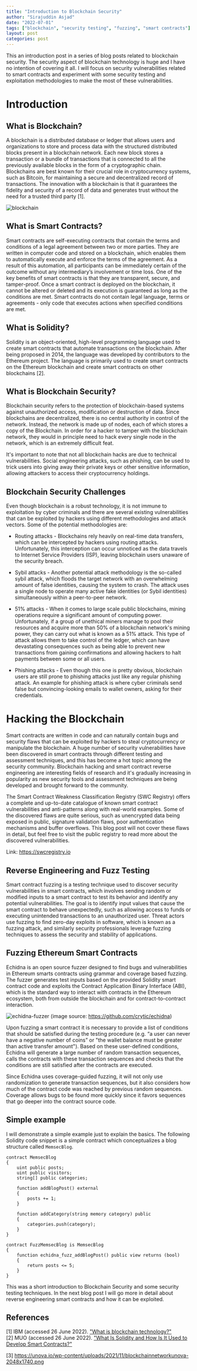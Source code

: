 ```yaml
---
title: "Introduction to Blockchain Security"
author: "Sirajuddin Asjad"
date: "2022-07-01"
tags: ["blockchain", "security testing", "fuzzing", "smart contracts"]
layout: post
categories: post
---
```


This an introduction post in a series of blog posts related to blockchain security. The security aspect of blockchain technology is huge and I have no intention of covering it all. I will focus on security vulnerabilities related to smart contracts and experiment with some security testing and exploitation methodologies to make the most of these vulnerabilities. 

# Introduction
## What is Blockchain?
A blockchain is a distributed database or ledger that allows users and organizations to store and process data with the structured distributed blocks present in a blockchain network. Each new block stores a transaction or a bundle of transactions that is connected to all the previously available blocks in the form of a cryptographic chain. Blockchains are best known for their crucial role in cryptocurrency systems, such as Bitcoin, for maintaining a secure and decentralized record of transactions. The innovation with a blockchain is that it guarantees the fidelity and security of a record of data and generates trust without the need for a trusted third party [1].

![blockchain](https://unova.io/wp-content/uploads/2021/11/blockchainnetworkunova-2048x1740.png)

## What is Smart Contracts?
Smart contracts are self-executing contracts that contain the terms and conditions of a legal agreement between two or more parties. They are written in computer code and stored on a blockchain, which enables them to automatically execute and enforce the terms of the agreement. As a result of this automation, all participants can be immediately certain of the outcome without any intermediary’s involvement or time loss. One of the key benefits of smart contracts is that they are transparent, secure, and tamper-proof. Once a smart contract is deployed on the blockchain, it cannot be altered or deleted and its execution is guaranteed as long as the conditions are met. Smart contracts do not contain legal language, terms or agreements - only code that executes actions when specified conditions are met. 

## What is Solidity?
Solidity is an object-oriented, high-level programming language used to create smart contracts that automate transactions on the blockchain. After being proposed in 2014, the language was developed by contributors to the Ethereum project. The language is primarily used to create smart contracts on the Ethereum blockchain and create smart contracts on other blockchains [2].

## What is Blockchain Security? 
Blockchain security refers to the protection of blockchain-based systems against unauthorized access, modification or destruction of data. Since blockchains are decentralized, there is no central authority in control of the network. Instead, the network is made up of nodes, each of which stores a copy of the Blockchain. In order for a hacker to tamper with the blockchain network, they would in principle need to hack every single node in the network, which is an extremely difficult feat. 

It's important to note that not all blockchain hacks are due to technical vulnerabilities. Social engineering attacks, such as phishing, can be used to trick users into giving away their private keys or other sensitive information, allowing attackers to access their cryptocurrency holdings.

## Blockchain Security Challenges
Even though blockchain is a robust technology, it is not immune to exploitation by cyber criminals and there are several existing vulnerabilities that can be exploited by hackers using different methodologies and attack vectors. Some of the potential methodologies are: 

* Routing attacks - Blockchains rely heavily on real-time data transfers, which can be intercepted by hackers using routing attacks. Unfortunately, this interception can occur unnoticed as the data travels to Internet Service Providers (ISP), leaving blockchain users unaware of the security breach.

* Sybil attacks - Another potential attack methodology is the so-called sybil attack, which floods the target network with an overwhelming amount of false identities, causing the system to crash. The attack uses a single node to operate many active fake identities (or Sybil identities) simultaneously within a peer-to-peer network.

* 51% attacks - When it comes to large scale public blockchains, mining operations require a significant amount of computing power. Unfortunately, if a group of unethical miners manage to pool their resources and acquire more than 50% of a blockchain network's mining power, they can carry out what is known as a 51% attack. This type of attack allows them to take control of the ledger, which can have devastating consequences such as being able to prevent new transactions from gaining confirmations and allowing hackers to halt payments between some or all users. 

* Phishing attacks - Even though this one is pretty obvious, blockchain users are still prone to phishing attacks just like any regular phishing attack. An example for phishing attack is where cyber criminals send false but convincing-looking emails to wallet owners, asking for their credentials. 

# Hacking the Blockchain
Smart contracts are written in code and can naturally contain bugs and security flaws that can be exploited by hackers to steal cryptocurrency or manipulate the blockchain. A huge number of security vulnerabilities have been discovered in smart contracts through different testing and assessment techniques, and this has become a hot topic among the security community. Blockchain hacking and smart contract reverse engineering are interesting fields of research and it's gradually increasing in popularity as new security tools and assessment techniques are being developed and brought forward to the community. 

The Smart Contract Weakness Classification Registry (SWC Registry) offers a complete and up-to-date catalogue of known smart contract vulnerabilities and anti-patterns along with real-world examples. Some of the discovered flaws are quite serious, such as unencrypted data being exposed in public, signature validation flaws, poor authentication mechanisms and buffer overflows. This blog post will not cover these flaws in detail, but feel free to visit the public registry to read more about the discovered vulnerabilities. 

Link: https://swcregistry.io

## Reverse Engineering and Fuzz Testing
Smart contract fuzzing is a testing technique used to discover security vulnerabilities in smart contracts, which involves sending random or modified inputs to a smart contract to test its behavior and identify any potential vulnerabilities. The goal is to identify input values that cause the smart contract to behave unexpectedly, such as allowing access to funds or executing unintended transactions to an unauthorized user. Threat actors use fuzzing to find zero-day exploits in software, which is known as a fuzzing attack, and similarly security professionals leverage fuzzing techniques to assess the security and stability of applications. 

## Fuzzing Ethereum Smart Contracts
Echidna is an open source fuzzer designed to find bugs and vulnerabilities in Ethereum smarts contracts using grammar and coverage based fuzzing. The fuzzer generates test inputs based on the provided Solidity smart contract code and exploits the Contract Application Binary Interface (ABI), which is the standard way to interact with contracts in the Ethereum ecosystem, both from outside the blockchain and for contract-to-contract interaction. 

![echidna-fuzzer](https://i.imgur.com/saFWti4.png)
(image source: https://github.com/crytic/echidna)

Upon fuzzing a smart contract it is necessary to provide a list of conditions that should be satisfied during the testing procedure (e.g. “a user can never have a negative number of coins” or "the wallet balance must be greater than active transfer amount"). Based on these user-defined conditions, Echidna will generate a large number of random transaction sequences, calls the contracts with these transaction sequences and checks that the conditions are still satisfied after the contracts are executed. 

Since Echidna uses coverage-guided fuzzing, it will not only use randomization to generate transaction sequences, but it also considers how much of the contract code was reached by previous random sequences. Coverage allows bugs to be found more quickly since it favors sequences that go deeper into the contract source code. 

## Simple example
I will demonstrate a simple example just to explain the basics. The following Solidity code snippet is a simple contract which conceptualizes a blog structure called `MemsecBlog`. 

``` solidity
contract MemsecBlog
{
    uint public posts;
    uint public visitors;
    string[] public categories;

    function addBlogPost() external 
    {
        posts += 1;
    }

    function addCategory(string memory category) public 
    {
        categories.push(category);
    }
}

contract FuzzMemsecBlog is MemsecBlog
{
    function echidna_fuzz_addBlogPost() public view returns (bool) 
    {
        return posts <= 5;
    }    
}
```

This was a short introduction to Blockchain Security and some security testing techniques. In the next blog post I will go more in detail about reverse engineering smart contracts and how it can be exploited. 

## References
[1] IBM (accessed 26 June 2022). ["What is blockchain technology?"](https://www.ibm.com/topics/what-is-blockchain) <br>
[2] MUO (accessed 26 June 2022). ["What Is Solidity and How Is It Used to Develop Smart Contracts?"](https://www.makeuseof.com/what-is-solidity/)

[3] https://unova.io/wp-content/uploads/2021/11/blockchainnetworkunova-2048x1740.png 
